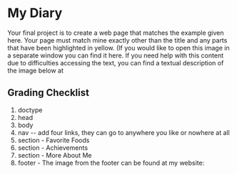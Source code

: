 <h1>My Diary</h1>

<p>Your final project is to create a web page that matches the example given here. Your page must match mine exactly other than the title and any parts that have been highlighted in yellow. (If you would like to open this image in a separate window you can find it here. If you need help with this content due to difficulties accessing the text, you can find a textual description of the image below at 
  <a href="http://intro-webdesign.com/projectdescription.html"></a><p>

<h2>Grading Checklist</h2>
  <ol>
<li>doctype</li>
<li>head</li>
<li>body</li>
<li>nav -- add four links, they can go to anywhere you like or nowhere at all</li>
<li>section - Favorite Foods</li>
<li>section - Achievements</li>
<li>section - More About Me</li>
<li> footer - The image from the footer can be found at my website:<a href="http://www.intro-webdesign.com/images/newlogo.png"></a></li>
  </ol>

